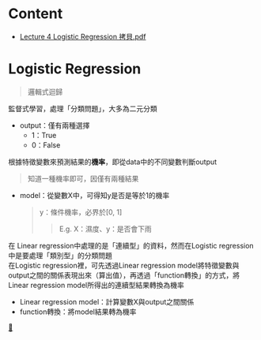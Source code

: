 # Content
- [Lecture 4 Logistic Regression 拷貝.pdf](https://github.com/vanikk06/Machine-Learning/blob/master/Logistic%20Regression/Lecture%204%20Logistic%20Regression%20%E6%8B%B7%E8%B2%9D.pdf)


# Logistic Regression
  > 邏輯式迴歸

監督式學習，處理「分類問題」，大多為二元分類

- output：僅有兩種選擇
  - 1：True
  - 0：False
  
根據特徵變數來預測結果的**機率**，即從data中的不同變數判斷output
> 知道一種機率即可，因僅有兩種結果

- model：從變數X中，可得知y是否是等於1的機率
  > y：條件機率，必界於\[0, 1]
  >> E.g. X：濕度、y：是否會下雨
  
在 Linear regression中處理的是「連續型」的資料，然而在Logistic regression中是要處理「類別型」的分類問題\
在Logistic regression裡，可先透過Linear regression model將特徵變數與output之間的關係表現出來（算出值），再透過「function轉換」的方式，將Linear regression model所得出的連續型結果轉換為機率
  - Linear regression model：計算變數X與output之間關係
  - function轉換：將model結果轉為機率

[🥃](https://github.com/vanikk06/Machine-Learning/tree/master/Logistic%20Regression#content)
